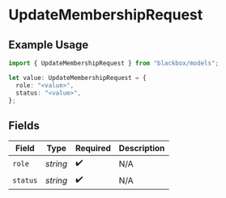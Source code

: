 # UpdateMembershipRequest

## Example Usage

```typescript
import { UpdateMembershipRequest } from "blackbox/models";

let value: UpdateMembershipRequest = {
  role: "<value>",
  status: "<value>",
};
```

## Fields

| Field              | Type               | Required           | Description        |
| ------------------ | ------------------ | ------------------ | ------------------ |
| `role`             | *string*           | :heavy_check_mark: | N/A                |
| `status`           | *string*           | :heavy_check_mark: | N/A                |